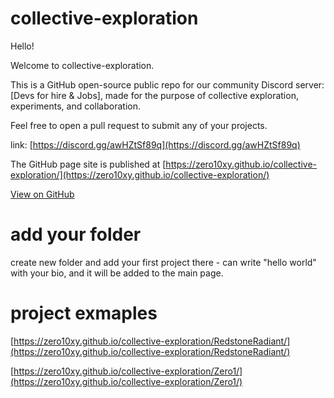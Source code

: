 # collective-exploration

Hello!

Welcome to collective-exploration.

This is a GitHub open-source public repo for our  community Discord server: [Devs for hire & Jobs], made for the purpose of collective exploration, experiments, and collaboration.

Feel free to open a pull request to submit any of your projects.

link: [https://discord.gg/awHZtSf89q](https://discord.gg/awHZtSf89q)

The GitHub page site is published at [https://zero10xy.github.io/collective-exploration/](https://zero10xy.github.io/collective-exploration/)

[View on GitHub](https://github.com/zero10xy/collective-exploration)

# add your folder

create new folder and add your first project there - can write "hello world" with your bio, and it will be added to the main page.

# project exmaples

[https://zero10xy.github.io/collective-exploration/RedstoneRadiant/](https://zero10xy.github.io/collective-exploration/RedstoneRadiant/)

[https://zero10xy.github.io/collective-exploration/Zero1/](https://zero10xy.github.io/collective-exploration/Zero1/)
